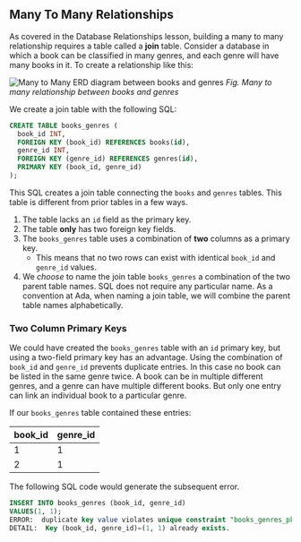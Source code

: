 ## Many To Many Relationships

As covered in the Database Relationships lesson, building a many to many relationship requires a table called a **join** table. Consider a database in which a book can be classified in many genres, and each genre will have many books in it.  To create a relationship like this:


![Many to Many ERD diagram between books and genres](../assets/intermediate-sql_establishing-relationships_many-to-many.svg)
*Fig. Many to many relationship between books and genres*

We create a join table with the following SQL:

```sql
CREATE TABLE books_genres (
  book_id INT,
  FOREIGN KEY (book_id) REFERENCES books(id),
  genre_id INT,
  FOREIGN KEY (genre_id) REFERENCES genres(id),
  PRIMARY KEY (book_id, genre_id)
);
```

This SQL creates a join table connecting the `books` and `genres` tables.  This table is different from prior tables in a few ways.

1.  The table lacks an `id` field as the primary key.
1.  The table **only** has two foreign key fields.
1.  The `books_genres` table uses a combination of **two** columns as a primary key.
    *  This means that no two rows can exist with identical `book_id` and `genre_id` values.
1.  We *choose* to name the join table `books_genres` a combination of the two parent table names. SQL does not require any particular name. As a convention at Ada, when naming a join table, we will combine the parent table names alphabetically.

### Two Column Primary Keys

We could have created the `books_genres` table with an `id` primary key, but using a two-field primary key has an advantage. Using the combination of `book_id` and `genre_id` prevents duplicate entries. In this case no book can be listed in the same genre twice. A book can be in multiple different genres, and a genre can have multiple different books. But only one entry can link an individual book to a particular genre.

If our `books_genres` table contained these entries:

| book_id | genre_id |
|--- |--- |
| 1  | 1  |
| 2  | 1  |

The following SQL code would generate the subsequent error.

```sql
INSERT INTO books_genres (book_id, genre_id)
VALUES(1, 1);
ERROR:  duplicate key value violates unique constraint "books_genres_pkey"
DETAIL:  Key (book_id, genre_id)=(1, 1) already exists.
```